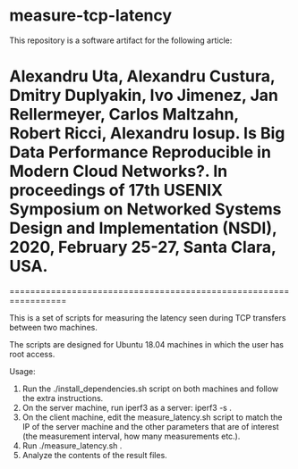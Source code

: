 # measure-tcp-latency


This repository is a software artifact for the following article:

# Alexandru Uta, Alexandru Custura, Dmitry Duplyakin, Ivo Jimenez, Jan Rellermeyer, Carlos Maltzahn, Robert Ricci, Alexandru Iosup. Is Big Data Performance Reproducible in Modern Cloud Networks?. In proceedings of 17th USENIX Symposium on Networked Systems Design and Implementation (NSDI), 2020, February 25-27, Santa Clara, USA.


=================================================================


This is a set of scripts for measuring the latency seen during TCP transfers between two machines.

The scripts are designed for Ubuntu 18.04 machines in which the user has root access.

Usage:
1) Run the ./install_dependencies.sh script on both machines and follow the extra instructions.
2) On the server machine, run iperf3 as a server: iperf3 -s .
3) On the client machine, edit the measure_latency.sh script to match the IP of the server machine and the other parameters that are of interest (the measurement interval, how many measurements etc.).
4) Run ./measure_latency.sh .
5) Analyze the contents of the result files.


